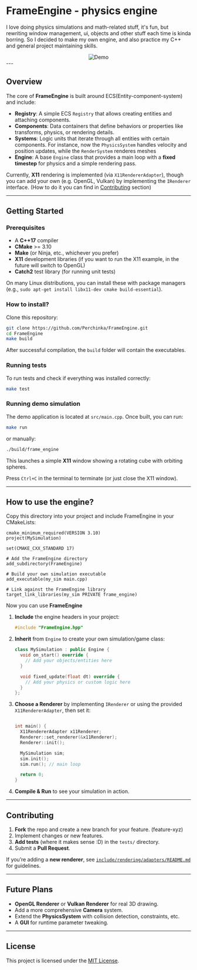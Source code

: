 # FrameEngine - physics engine  

I love doing physics simulations and math-related stuff, it's fun, but rewriting window management, ui, objects and other stuff each time is kinda borring. So I decided to make my own engine, and also practice my C++ and general project maintaining skills. 
<div align="center">
<img src="https://github.com/user-attachments/assets/ccf7c572-5bd8-4c58-899f-363636e1946a" alt="Demo">
</div>
---

## Overview

The core of **FrameEngine** is built around ECS(Entity-component-system) and include:
- **Registry**: A simple ECS `Registry` that allows creating entities and attaching components.
- **Components**: Data containers that define behaviors or properties like transforms, physics, or rendering details.
- **Systems**: Logic units that iterate through all entities with certain components. For instance, now the `PhysicsSystem` handles velocity and position updates, while the `RenderSystem` renderes meshes
- **Engine**: A base `Engine` class that provides a main loop with a **fixed timestep** for physics and a simple rendering pass.

Currently, **X11** rendering is implemented (via `X11RendererAdapter`), though you can add your own (e.g. OpenGL, Vulkan) by implementing the `IRenderer` interface. (How to do it you can find in [Contributing](#Contributing) section)

---

## Getting Started

### Prerequisites

- A **C++17** compiler
- **CMake** >= 3.10
- **Make** (or Ninja, etc., whichever you prefer)
- **X11** development libraries (if you want to run the X11 example, in the future will switch to OpenGL)
- **Catch2** test library (for running unit tests)

On many Linux distributions, you can install these with package managers (e.g., `sudo apt-get install libx11-dev cmake build-essential`).

### How to install?

Clone this repository:

```bash
git clone https://github.com/Perchinka/FrameEngine.git
cd FrameEngine
make build
```
After successful compilation, the `build` folder will contain the executables.

### Running tests

To run tests and check if everything was installed correctly:
```bash
make test
```

### Running demo simulation

The demo application is located at `src/main.cpp`. Once built, you can run:
```bash
make run
```
or manually:
```bash
./build/frame_engine
```

This launches a simple **X11** window showing a rotating cube with orbiting spheres.  

Press `Ctrl+C` in the terminal to terminate (or just close the X11 window).

---

## How to use the engine?

Copy this directory into your project and include FrameEngine in your CMakeLists:
```
cmake_minimum_required(VERSION 3.10)
project(MySimulation)

set(CMAKE_CXX_STANDARD 17)

# Add the FrameEngine directory
add_subdirectory(FrameEngine)

# Build your own simulation executable
add_executable(my_sim main.cpp)

# Link against the FrameEngine library
target_link_libraries(my_sim PRIVATE frame_engine)

```

Now you can use **FrameEngine**

1. **Include** the engine headers in your project:
   ```cpp
   #include "FrameEngine.hpp"
   ```

2. **Inherit** from `Engine` to create your own simulation/game class:
   ```cpp
   class MySimulation : public Engine {
     void on_start() override {
       // Add your objects/entities here
     }

     void fixed_update(float dt) override {
       // Add your physics or custom logic here
     }
   };
   ```

3. **Choose a Renderer** by implementing `IRenderer` or using the provided `X11RendererAdapter`, then set it:
   ```cpp

   int main() {
     X11RendererAdapter x11Renderer;
     Renderer::set_renderer(&x11Renderer);
     Renderer::init();

     MySimulation sim;
     sim.init();
     sim.run(); // main loop

     return 0;
   }
   ```

4. **Compile & Run** to see your simulation in action.

---

## Contributing

1. **Fork** the repo and create a new branch for your feature. (feature-xyz)
2. Implement changes or new features.
3. **Add tests** (where it makes sense :D) in the `tests/` directory.
4. Submit a **Pull Request**.

If you’re adding a **new renderer**, see [`include/rendering/adapters/README.md`](./include/rendering/adapters/README.md) for guidelines.

---

## Future Plans

- **OpenGL Renderer** or **Vulkan Renderer** for real 3D drawing.
- Add a more comprehensive **Camera** system.
- Extend the **PhysicsSystem** with collision detection, constraints, etc.
- A **GUI** for runtime parameter tweaking.

---

## License

This project is licensed under the [MIT License](LICENSE). 
